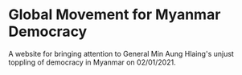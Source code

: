 # Global Movement for Myanmar Democracy

A website for bringing attention to General Min Aung Hlaing's unjust toppling of democracy in Myanmar on 02/01/2021. 


